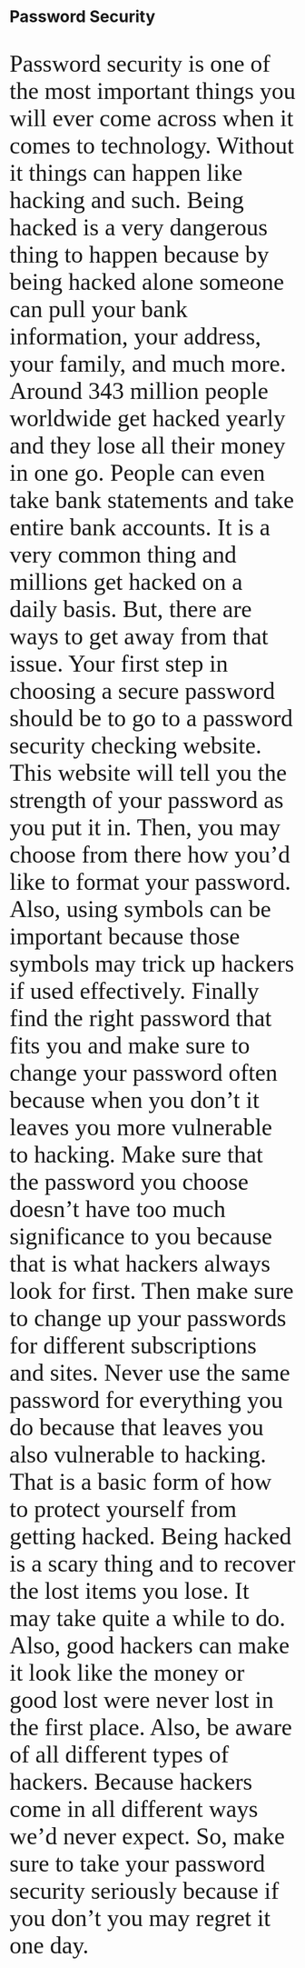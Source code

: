 <html>
<h1> Password Security</h1>
<p>Password security is one of the most important things you will ever come across when it comes to technology. Without it things can happen like hacking and such. Being hacked is a very dangerous thing to happen because by being hacked alone someone can pull your bank information, your address, your family, and much more. Around 343 million people worldwide get hacked yearly and they lose all their money in one go. People can even take bank statements and take entire bank accounts. It is a very common thing and millions get hacked on a daily basis.
But, there are ways to get away from that issue. Your first step in choosing a secure password should be to go to a password security checking website. This website will tell you the strength of your password as you put it in. Then, you may choose from there how you’d like to format your password. Also, using symbols can be important because those symbols may trick up hackers if used effectively. Finally find the right password that fits you and make sure to change your password often because when you don’t it leaves you more vulnerable to hacking. Make sure that the password you choose doesn’t have too much significance to you because that is what hackers always look for first. Then make sure to change up your passwords for different subscriptions and sites. Never use the same password for everything you do because that leaves you also vulnerable to hacking.
That is a basic form of how to protect yourself from getting hacked. Being hacked is a scary thing and to recover the lost items you lose. It may take quite a while to do. Also, good hackers can make it look like the money or good lost were never lost in the first place. Also, be aware of all different types of hackers. Because hackers come in all different ways we’d never expect. So, make sure to take your password security seriously because if you don’t you may regret it one day.
</p>
<style>
  p {font-size: 300%;
     font-family: Times New Roman;
     }
</style>
